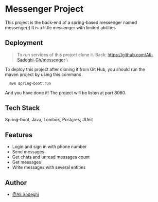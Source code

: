
# Messenger Project

This project is the back-end of a spring-based messenger named messenger:)
It is a little messenger with limited abilities

## Deployment

> To run services of this projcet clone it.
> Back: https://github.com/Ali-Sadeghi-Gh/messenger \

To deploy this project after cloning it from Git Hub, you should run the maven project by using this command.

```bash
  mvn spring-boot:run
```
And you have done it! The project will be listen at port 8080.


## Tech Stack

Spring-boot, Java, Lombok, Postgres, JUnit




## Features

- Login and sign in with phone number
- Send messages
- Get chats and unread messages count
- Get messages
- Write messages with several entities


## Author

- [@Ali Sadeghi](https://www.github.com/Ali-Sadeghi-Gh)


